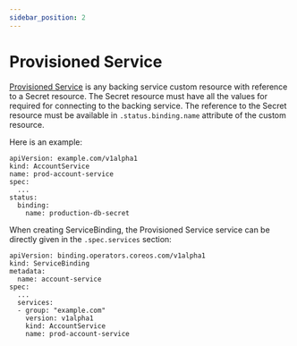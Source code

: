 ```yaml
---
sidebar_position: 2
---
```


# Provisioned Service

[Provisioned Service][provisioned-service] is any backing service custom
resource with reference to a Secret resource.  The Secret resource must have all
the values for required for connecting to the backing service.  The reference to
the Secret resource must be available in `.status.binding.name` attribute of the
custom resource.

Here is an example:

```
apiVersion: example.com/v1alpha1
kind: AccountService
name: prod-account-service
spec:
  ...
status:
  binding:
    name: production-db-secret
```

When creating ServiceBinding, the Provisioned Service service can be directly
given in the `.spec.services` section:

```
apiVersion: binding.operators.coreos.com/v1alpha1
kind: ServiceBinding
metadata:
  name: account-service
spec:
  ...
  services:
  - group: "example.com"
    version: v1alpha1
    kind: AccountService
    name: prod-account-service
```

[provisioned-service]: https://github.com/k8s-service-bindings/spec#provisioned-service
